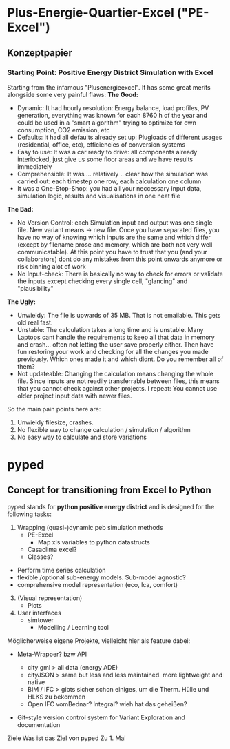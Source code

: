 # Plus-Energie-Quartier-Excel ("PE-Excel")
## Konzeptpapier 
### Starting Point: Positive Energy District Simulation with Excel
Starting from the infamous "Plusenergieexcel". It has some great merits alongside some very painful flaws:
**The Good:**
* Dynamic: It had hourly resolution: Energy balance, load profiles, PV generation, everything was known for each 8760 h of the year and could be used in a "smart algorithm" trying to optimize for own consumption, CO2 emission, etc
* Defaults: It had all defaults already set up: Plugloads of different usages (residential, office, etc), efficiencies of conversion systems
* Easy to use: It was a car ready to drive: all components already interlocked, just give us some floor areas and we have results immediately
* Comprehensible: It was … relatively .. clear how the simulation was carried out: each timestep one row, each calculation one column
* It was a One-Stop-Shop: you had all your neccessary input data, simulation logic, results and visualisations in one neat file
	
**The Bad:**
* No Version Control: each Simulation input and output was one single file. New variant means -> new file. Once you have separated files, you have no way of knowing which inputs are the same and which differ (except by filename prose and memory, which are both not very well communicatable). At this point you have to trust that you (and your collaborators) dont do any mistakes from this point onwards anymore or risk binning alot of work
* No Input-check: There is basically no way to check for errors or validate the inputs except checking every single cell, "glancing" and "plausibility"
	
**The Ugly:**
* Unwieldy: The file is upwards of 35 MB. That is not emailable. This gets old real fast.
* Unstable: The calculation takes a long time and is unstable. Many Laptops cant handle the requirements to keep all that data in memory and crash… often not letting the user save properly either. Then have fun restoring your work and checking for all the changes you made previously. Which ones made it and which didnt. Do you remember all of them? 
* Not updateable: Changing the calculation means changing the whole file. Since inputs are not readily transferrable between files, this means that you cannot check against other projects. I repeat: You cannot use older project input data with newer files.
	
So the main pain points here are:
1. Unwieldy filesize, crashes.
2. No flexible way to change calculation / simulation / algorithm
3. No easy way to calculate and store variations


# pyped  
## Concept for transitioning from Excel to Python

pyped stands for **python positive energy district** and is designed for the
following tasks:
1. Wrapping (quasi-)dynamic peb simulation methods
    * PE-Excel
        * Map xls variables to python datastructs
    * Casaclima excel?
    * Classes?
* Perform time series calculation
* flexible /optional sub-energy models. Sub-model agnostic?
* comprehensive model representation
    (eco, lca, comfort)
3. (Visual representation)
    * Plots
4. User interfaces
    * simtower
        * Modelling / Learning tool

Möglicherweise eigene Projekte, vielleicht hier als feature dabei:
* Meta-Wrapper? bzw API
    * city gml > all data (energy ADE)
    * cityJSON > same but less and less maintained. more lightweight and native
    * BIM / IFC > gibts sicher schon einiges, um die Therm. Hülle und HLKS zu bekommen
    * Open IFC vomBednar? Integral? wieh hat das geheißen?

* Git-style version control system for Variant Exploration and documentation

Ziele Was ist das Ziel von pyped
Zu 1. Mai
